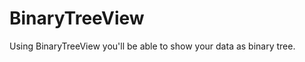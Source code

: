 BinaryTreeView
==============

Using BinaryTreeView you'll be able to show your data as binary tree.
